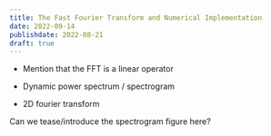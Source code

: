 ```yaml
---
title: The Fast Fourier Transform and Numerical Implementation
date: 2022-09-14
publishdate: 2022-08-21
draft: true
---
```


* Mention that the FFT is a linear operator
* Dynamic power spectrum / spectrogram

* 2D fourier transform

Can we tease/introduce the spectrogram figure here?
